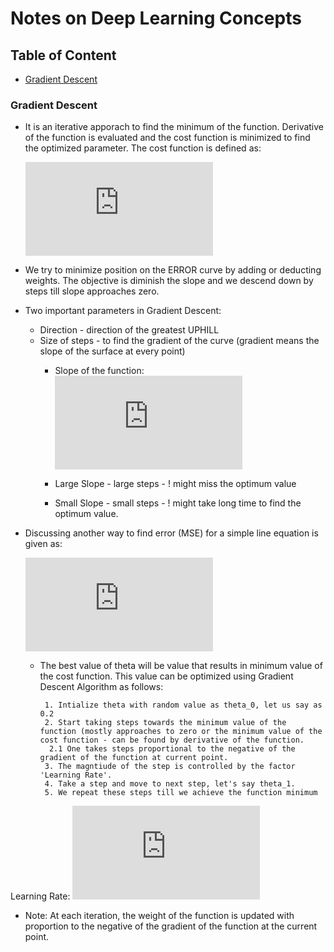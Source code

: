 # Notes on Deep Learning Concepts

## Table of Content
  * [Gradient Descent](#gradient-descent)

### Gradient Descent
  * It is an iterative apporach to find the minimum of the function. Derivative of the function is evaluated and the cost function is minimized to find the optimized parameter. The cost function is defined as:
      
      ![equation](http://www.sciweavers.org/tex2img.php?eq=J%28%20%5Ctheta%20%29%3D%20-%5Cdfrac%7B1%7D%7Bm%7D%20%5Csum_%7Bi%3D1%7D%5E%7Bm%7D%20y%5Ei%20log%28%20%5Cwidehat%7By%7D%20%5Ei%29%20%2B%20%281-y%5Ei%29log%281-%5Cwidehat%7By%7D%5Ei%29&bc=White&fc=Black&im=jpg&fs=12&ff=modern&edit=0)
  * We try to minimize position on the ERROR curve by adding or deducting weights. The objective is diminish the slope and we descend down by steps till slope approaches zero.
  * Two important parameters in Gradient Descent:
    * Direction - direction of the greatest UPHILL
    * Size of steps - to find the gradient of the curve (gradient means the slope of the surface at every point)
      * Slope of the function: 
        ![equation](http://www.sciweavers.org/tex2img.php?eq=%5Cdfrac%7B%5Cpartial%20J%28%20%5Ctheta%20%29%7D%7B%5Cpartial%20%5Ctheta%7D&bc=White&fc=Black&im=jpg&fs=12&ff=modern&edit=0)

      * Large Slope - large steps - ! might miss the optimum value
      * Small Slope - small steps - ! might take long time to find the optimum value.
  * Discussing another way to find error (MSE) for a simple line equation is given as:
  
    ![equation](http://www.sciweavers.org/tex2img.php?eq=J%28%5Ctheta%29%3D%5Cdfrac%7B1%7D%7B2m%7D%20%5Csum_%7Bi%3D1%7D%5E%7Bm%7D%20%5Cbigg%28z_i-%5Ctheta%20x_i%20%5Cbigg%29%5E2&bc=White&fc=Black&im=jpg&fs=12&ff=modern&edit=0)
    
    * The best value of theta will be value that results in minimum value of the cost function. This value can be optimized using Gradient Descent Algorithm as follows:
    
      ```
       1. Intialize theta with random value as theta_0, let us say as 0.2
       2. Start taking steps towards the minimum value of the function (mostly approaches to zero or the minimum value of the cost function - can be found by derivative of the function.
        2.1 One takes steps proportional to the negative of the gradient of the function at current point.
       3. The magntiude of the step is controlled by the factor 'Learning Rate'.
       4. Take a step and move to next step, let's say theta_1.
       5. We repeat these steps till we achieve the function minimum
      ```
     
   Learning Rate:
   ![equation](http://www.sciweavers.org/tex2img.php?eq=%20%5Ceta%20%5Cdfrac%7B%5Cpartial%20J%28%5Ctheta%29%7D%7B%5Cpartial%20%5Ctheta%7D&bc=White&fc=Black&im=jpg&fs=12&ff=modern&edit=0)
   
  * Note: At each iteration, the weight of the function is updated with proportion to the negative of the gradient of the function at the current point.
